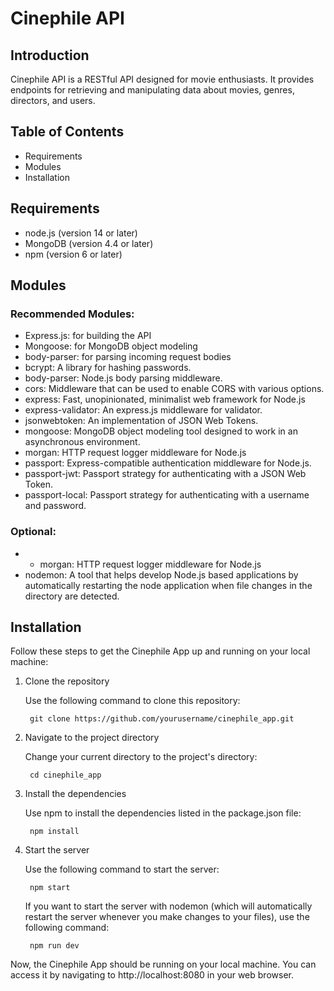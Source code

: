 # Cinephile API

## Introduction

Cinephile API is a RESTful API designed for movie enthusiasts. It provides endpoints for retrieving and manipulating data about movies, genres, directors, and users.

## Table of Contents
- Requirements
- Modules
- Installation


## Requirements

- node.js (version 14 or later)
- MongoDB (version 4.4 or later)
- npm (version 6 or later)

## Modules
### Recommended Modules:
- Express.js: for building the API
- Mongoose: for MongoDB object modeling
- body-parser: for parsing incoming request bodies
- bcrypt: A library for hashing passwords.
- body-parser: Node.js body parsing middleware.
- cors: Middleware that can be used to enable CORS with various options.
- express: Fast, unopinionated, minimalist web framework for Node.js
- express-validator: An express.js middleware for validator.
- jsonwebtoken: An implementation of JSON Web Tokens.
- mongoose: MongoDB object modeling tool designed to work in an asynchronous environment.
- morgan: HTTP request logger middleware for Node.js
- passport: Express-compatible authentication middleware for Node.js.
- passport-jwt: Passport strategy for authenticating with a JSON Web Token.
- passport-local: Passport strategy for authenticating with a username and password.

### Optional:

- - morgan: HTTP request logger middleware for Node.js
- nodemon: A tool that helps develop Node.js based applications by automatically restarting the node application when file changes in the directory are detected.


## Installation

Follow these steps to get the Cinephile App up and running on your local machine:

1. Clone the repository

    Use the following command to clone this repository:

        git clone https://github.com/yourusername/cinephile_app.git

2. Navigate to the project directory

    Change your current directory to the project's directory:

        cd cinephile_app
3. Install the dependencies

    Use npm to install the dependencies listed in the package.json file:

        npm install

4. Start the server

    Use the following command to start the server:
        
        npm start

    If you want to start the server with nodemon (which will automatically restart the server whenever you make changes to your files), use the following command:
        
        npm run dev

Now, the Cinephile App should be running on your local machine. You can access it by navigating to http://localhost:8080 in your web browser.